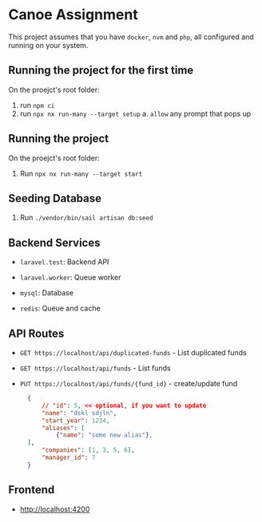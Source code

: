 # Canoe Assignment

This project assumes that you have `docker`, `nvm` and `php`, all configured and running on your system.

## Running the project for the first time

On the proejct's root folder:

1. run `npm ci`
2. run `npx nx run-many --target setup`
  a. `allow` any prompt that pops up

## Running the project

On the proejct's root folder:

1. Run `npx nx run-many --target start`

## Seeding Database

1. Run `./vendor/bin/sail artisan db:seed`

## Backend Services

- `laravel.test`: Backend API

- `laravel.worker`: Queue worker

- `mysql`: Database

- `redis`: Queue and cache

## API Routes

- `GET https://localhost/api/duplicated-funds` - List duplicated funds
- `GET https://localhost/api/funds` - List funds
- `PUT https://localhost/api/funds/{fund_id}` - create/update fund

  ```json
    {
        // "id": 5, << optional, if you want to update
        "name": "dskl sdjln",
        "start_year": 1234,
        "aliases": [
            {"name": "some new alias"},
    ],
        "companies": [1, 3, 5, 6],
        "manager_id": 7
    }
  ```

## Frontend

- <http://localhost:4200>
